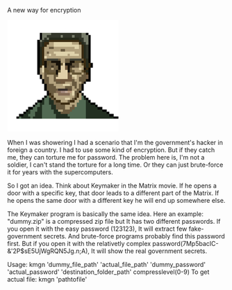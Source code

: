 

A new way for encryption

![icon](https://github.com/ccegeadamcc/keymaker/blob/main/icon.png?raw=true)


When I was showering I had a scenario that I'm the government's hacker in foreign a country. 
I had to use some kind of encryption. But if they catch me, they can torture me for password. The problem here is, I'm not a soldier, I can't stand the torture for a long time. 
Or they can just brute-force it for years with the supercomputers.

So I got an idea. 
Think about Keymaker in the Matrix movie. 
If he opens a door with a specific key, that door leads to a different part of the Matrix. If he opens the same door with a different key he will end up somewhere else.

The Keymaker program is basically the same idea.
Here an example:
"dummy.zip" is a compressed zip file but It has two different passwords.
If you open it with the easy password (123123), It will extract few fake-government secrets.
And brute-force programs probably find this password first. 
But if you open it with the relativetly complex password(7Mp5bacIC-&'2P$sE5UjWgRQN5Jg.n;A), It will show the real government secrets.

Usage:
 kmgn 'dummy_file_path' 'actual_file_path' 'dummy_password' 'actual_password' 'destination_folder_path' compresslevel(0-9)
To get actual file:
 kmgn 'pathtofile'
